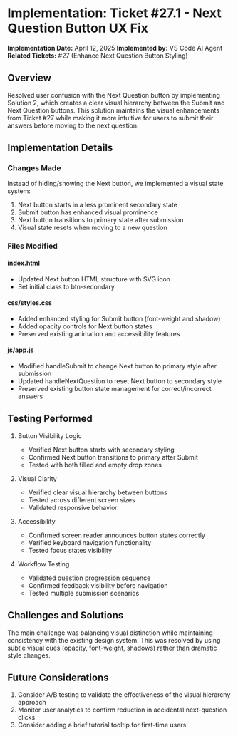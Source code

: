 # Implementation: Ticket #27.1 - Next Question Button UX Fix

**Implementation Date:** April 12, 2025
**Implemented by:** VS Code AI Agent
**Related Tickets:** #27 (Enhance Next Question Button Styling)

## Overview
Resolved user confusion with the Next Question button by implementing Solution 2, which creates a clear visual hierarchy between the Submit and Next Question buttons. This solution maintains the visual enhancements from Ticket #27 while making it more intuitive for users to submit their answers before moving to the next question.

## Implementation Details

### Changes Made
Instead of hiding/showing the Next button, we implemented a visual state system:
1. Next button starts in a less prominent secondary state
2. Submit button has enhanced visual prominence
3. Next button transitions to primary state after submission
4. Visual state resets when moving to a new question

### Files Modified

#### index.html
- Updated Next button HTML structure with SVG icon
- Set initial class to btn-secondary

#### css/styles.css
- Added enhanced styling for Submit button (font-weight and shadow)
- Added opacity controls for Next button states
- Preserved existing animation and accessibility features

#### js/app.js
- Modified handleSubmit to change Next button to primary style after submission
- Updated handleNextQuestion to reset Next button to secondary style
- Preserved existing button state management for correct/incorrect answers

## Testing Performed
1. Button Visibility Logic
   - Verified Next button starts with secondary styling
   - Confirmed Next button transitions to primary after Submit
   - Tested with both filled and empty drop zones

2. Visual Clarity
   - Verified clear visual hierarchy between buttons
   - Tested across different screen sizes
   - Validated responsive behavior

3. Accessibility
   - Confirmed screen reader announces button states correctly
   - Verified keyboard navigation functionality
   - Tested focus states visibility

4. Workflow Testing
   - Validated question progression sequence
   - Confirmed feedback visibility before navigation
   - Tested multiple submission scenarios

## Challenges and Solutions
The main challenge was balancing visual distinction while maintaining consistency with the existing design system. This was resolved by using subtle visual cues (opacity, font-weight, shadows) rather than dramatic style changes.

## Future Considerations
1. Consider A/B testing to validate the effectiveness of the visual hierarchy approach
2. Monitor user analytics to confirm reduction in accidental next-question clicks
3. Consider adding a brief tutorial tooltip for first-time users